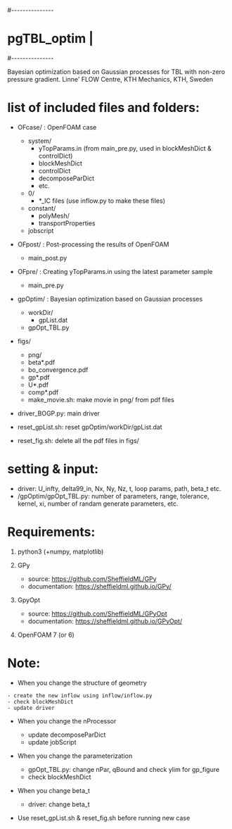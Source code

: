 #---------------
# pgTBL_optim  |
#---------------

Bayesian optimization based on Gaussian processes for TBL with non-zero pressure gradient. 
Linne' FLOW Centre, KTH Mechanics, KTH, Sweden

# list of included files and folders:

 - OFcase/   : OpenFOAM case
   - system/
     - yTopParams.in (from main_pre.py, used in blockMeshDict & controlDict)
     - blockMeshDict
     - controlDict
     - decomposeParDict
     - etc.
   - 0/
     - *_IC files (use inflow.py to make these files)
   - constant/
     - polyMesh/
     - transportProperties
   - jobscript

 - OFpost/   : Post-processing the results of OpenFOAM
   - main_post.py

 - OFpre/    : Creating yTopParams.in using the latest parameter sample
   - main_pre.py
   
 - gpOptim/  : Bayesian optimization based on Gaussian processes
   - workDir/
     - gpList.dat
   - gpOpt_TBL.py

 - figs/
   - png/
   - beta*.pdf
   - bo_convergence.pdf
   - gp*.pdf
   - U*.pdf
   - comp*.pdf
   - make_movie.sh: make movie in png/ from pdf files

 - driver_BOGP.py: main driver
 - reset_gpList.sh: reset gpOptim/workDir/gpList.dat
 - reset_fig.sh: delete all the pdf files in figs/

# setting & input:
 - driver: U_infty, delta99_in, Nx, Ny, Nz, t, loop params, path, beta_t etc.
 - /gpOptim/gpOpt_TBL.py: number of parameters, range, tolerance, kernel, xi, number of randam generate parameters, etc.

# Requirements:
1. python3 (+numpy, matplotlib)

2. GPy
   - source: https://github.com/SheffieldML/GPy
   - documentation: https://sheffieldml.github.io/GPy/

3. GpyOpt
   - source: https://github.com/SheffieldML/GPyOpt
   - documentation: https://sheffieldml.github.io/GPyOpt/

4. OpenFOAM 7 (or 6)

# Note:
  - When you change the structure of geometry
<!-- 
    - create the new inflow from precursor using bl_inflow.py (precursor results required)
-->
    - create the new inflow using inflow/inflow.py
    - check blockMeshDict
    - update driver
    
  - When you change the nProcessor
    - update decomposeParDict
    - update jobScript

  - When you change the parameterization
    - gpOpt_TBL.py: change nPar, qBound and check ylim for gp_figure
    - check blockMeshDict

  - When you change beta_t
    - driver: change beta_t

  - Use reset_gpList.sh & reset_fig.sh before running new case
